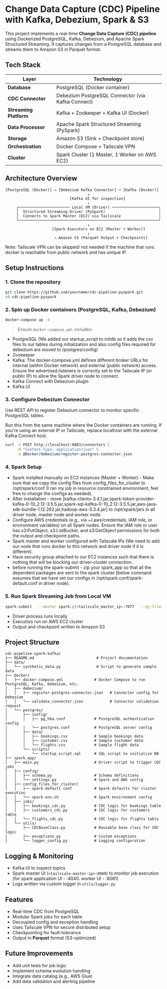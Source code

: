 # Change Data Capture (CDC) Pipeline with Kafka, Debezium, Spark & S3

This project implements a real-time **Change Data Capture (CDC) pipeline** using Dockerized PostgreSQL, Kafka, Debezium, and Apache Spark Structured Streaming. It captures changes from a PostgreSQL database and streams them to Amazon S3 in Parquet format.

## Tech Stack

| Layer                  | Technology                                        |
|------------------------|---------------------------------------------------|
| **Database**           | PostgreSQL (Docker container)                     |
| **CDC Connector**      | Debezium PostgreSQL Connector (via Kafka Connect) |
| **Streaming Platform** | Kafka + Zookeeper + Kafka UI (Docker)            |
| **Data Processor**     | Apache Spark Structured Streaming (PySpark)       |
| **Storage**            | Amazon S3 (Sink + Checkpoint store)               |
| **Orchestration**      | Docker Compose + Tailscale VPN                    |
| **Cluster**            | Spark Cluster (1 Master, 1 Worker on AWS EC2)     |


##  Architecture Overview

```
[PostgreSQL (Docker)] → [Debezium Kafka Connector] → [Kafka (Docker)]
                                     ↓
                             [Kafka UI for inspection]
                                     ↓
     ┌─────────────────────── Local VM (Driver) ─────────────────────┐
     │  Structured Streaming Driver (PySpark)                        │
     │  Connects to Spark Master (EC2) via Tailscale                 │
     └───────────────────────────────────────────────────────────────┘
                                     ↓
                     [Spark Executors on EC2 (Master + Worker)]
                                     ↓
                      → Amazon S3 (Parquet Output + Checkpoints)
```

Note: Tailscale VPN can be skipped/ not needed if the machine that runs docker is reachable from public network and has unique IP.

## Setup Instructions

### 1. Clone the repository

```bash
git clone https://github.com/yourname/cdc-pipeline-pyspark.git
cd cdc-pipeline-pyspark
```

### 2. Spin up Docker containers (PostgreSQL, Kafka, Debezium)

```bash
docker-compose up -d
```

> Ensure `docker-compose.yml` includes:
- PostgreSQL (We added our startup_script to initdb so it adds the csv files to our tables during initialization and also config files required for debezium are moved to /postgres/config)
- Zookeeper
- Kafka: The docker-compose.yml defines different broker URLs for internal (within Docker network) and external (public network) access. Ensure the advertised.listeners is correctly set to the Tailscale IP (or public IP) to allow the Spark driver node to connect.
- Kafka Connect with Debezium plugin
- Kafka UI

### 3. Configure Debezium Connector

Use REST API to register Debezium connector to monitor specific PostgreSQL tables.

Run this from the same machine where the Docker containers are running. If you're using an external IP or Tailscale, replace localhost with the external Kafka Connect host.

```bash
curl -X POST http://localhost:8083/connectors \
     -H "Content-Type: application/json" \
     -d @Docker/debezium/register-postgres-connector.json
```

### 4. Spark Setup

- Spark installed manually on EC2 instances (Master + Worker) - Make sure that we copy the config files from config_files_for_cluster to /opt/spark/conf (I ran my job in resource constrained environment, feel free to change the configs as needed). 
- After installation - move [kafka-clients-3.4.1.jar,spark-token-provider-kafka-0-10_2.12-3.5.5.jar,spark-sql-kafka-0-10_2.12-3.5.5.jar,aws-java-sdk-bundle-1.12.262.jar,hadoop-aws-3.3.4.jar] to /opt/spark/jars in all driver node, master node and worker node.
- Configure AWS credentials (e.g., via ~/.aws/credentials, IAM role, or environment variables) on all Spark nodes. Ensure the IAM role or user has s3:PutObject, s3:ListBucket, and s3:GetObject permissions for both the output and checkpoint paths.
- Spark master and worker configured with Tailscale IPs (We need to add our node that runs docker to this network and driver node if it is different). 
- Have security group attached to our EC2 instances such that there is nothing that will be blocking our driver-cluster connection.
- before running the spark-submit - zip your spark_app so that all the dependent packages are sent to the spark cluster [below command assumes that we have set our configs in /opt/spark.conf/spark-default.conf in driver node).

### 5. Run Spark Streaming Job from Local VM

```bash
spark-submit   --master spark://<tailscale_master_ip>:7077   --py-files spark_files.zip   main.py --job flights
```

- Driver process runs locally
- Executors run on AWS EC2 cluster
- Output and checkpoint written to Amazon S3

## Project Structure

```
cdc-pipeline-spark-kafka/
├── README.md                            # Project documentation
├── data/
│   └── synthetic_data.py                # Script to generate sample data
├── Docker/
│   ├── docker-compose.yml              # Docker Compose to run PostgreSQL, Kafka, Debezium, etc.
│   ├── debezium/
│   │   ├── register-postgres-connector.json   # Connector config for Debezium
│   │   └── validate_connector.json            # Connector validation request
│   └── postgres/
│       ├── config/
│       │   ├── pg_hba.conf             # PostgreSQL authentication config
│       │   └── postgres.conf           # PostgreSQL server config
│       ├── data/
│       │   ├── bookings.csv            # Sample bookings data
│       │   ├── customer.csv            # Sample customer data
│       │   └── flights.csv             # Sample flight data
│       └── scripts/
│           └── startup_script.sql      # SQL script to initialize DB
├── spark_app/
│   ├── main.py                         # Driver script to trigger CDC jobs
│   ├── config/
│   │   ├── schema.py                   # Schema definitions
│   │   └── settings.py                 # Spark and AWS config
│   ├── config_files_for_cluster/
│   │   ├── spark-default.conf          # Spark defaults for cluster execution
│   │   └── spark-env.sh                # Spark environment config
│   ├── jobs/
│   │   ├── bookings_cdc.py             # CDC logic for bookings table
│   │   ├── customers_cdc.py            # CDC logic for customers table
│   │   └── flights_cdc.py              # CDC logic for flights table
│   └── utils/
│       ├── CDCBaseClass.py             # Reusable base class for CDC logic
│       ├── exceptions.py               # Custom exceptions
│       └── logger_config.py            # Logging configuration

```

##  Logging & Monitoring

- Kafka UI to inspect topics
- Spark master UI (`<tailscale-master-ip>:8080`) to monitor job execution (for spark application UI - <tailscale-driver-ip>:4040. worker UI - <tailscale-worker-ip>:8081)
- Logs written via custom logger in `utils/logger.py`

##  Features

- Real-time CDC from PostgreSQL
- Modular Spark jobs for each table
- Decoupled config and exception handling
- Uses Tailscale VPN for secure distributed setup
- Checkpointing for fault-tolerance
- Output in **Parquet** format (S3-optimized)

## Future Improvements

- Add unit tests for job logic  
- Implement schema evolution handling  
- Integrate data catalog (e.g., AWS Glue)  
- Add data validation and alerting pipeline